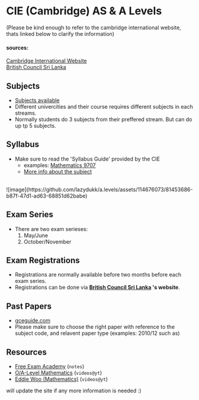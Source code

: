 # CIE (Cambridge) AS & A Levels
(Please be kind enough to refer to the cambridge international website, thats linked below to clarify the information)
<br>

#### sources: 
[Cambridge International Website](https://www.cambridgeinternational.org/programmes-and-qualifications/cambridge-advanced/) <br>
[British Council Sri Lanka](https://www.britishcouncil.lk/exam/school-exams)

## Subjects
* [Subjects available](https://www.cambridgeinternational.org/programmes-and-qualifications/cambridge-advanced/cambridge-international-as-and-a-levels/subjects/)
* Different univercities and their course requires different subjects in each streams. 
* Normally students do 3 subjects from  their preffered stream. But can do up tp 5 subjects.

## Syllabus 
* Make sure to read the 'Syllabus Guide' provided by the CIE
    * examples: [Mathematics 9707](https://www.cambridgeinternational.org/Images/597421-2023-2025-syllabus.pdf)
    * [More info about the subject](https://www.cambridgeinternational.org/programmes-and-qualifications/cambridge-international-as-and-a-level-mathematics-9709/)
<br />
    ![image](https://github.com/lazydukk/a.levels/assets/114676073/81453686-b87f-47d1-ad63-68851d62babe)


## Exam Series
* There are two exam serieses: <br>
    1. May/June
    2. October/November

## Exam Registrations 
* Registrations are normally available before two months before each exam series.
* Registrations can be done via <b>[British Council Sri Lanka](https://www.britishcouncil.lk/exam/school-exams)
's website</b>.

## Past Papers
* [gceguide.com](https://papers.gceguide.com/)
* Please make sure to choose the right paper with reference to the subject code, and relavent paper type (examples: 2010/12 such as)

## Resources 
* [Free Exam Academy](https://www.freeexamacademy.com) (`notes`)
* [O/A-Level Mathematics](https://www.youtube.com/@OA-LevelMathematics) (`videos@yt`)
* [Eddie Woo (Mathematics)](https://www.youtube.com/@misterwootube) (`videos@yt`)


<p>will update the site if any more information is needed :) <p> 

